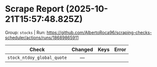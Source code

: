 # Scrape Report (2025-10-21T15:57:48.825Z)

Group: `stocks`  |  Run: https://github.com/AlbertoRoca96/scraping-checks-scheduler/actions/runs/18689865911

| Check | Changed | Keys | Error |
|---|:---:|:--|:--|
| `stock_ntdoy_global_quote` | — |  |  |
